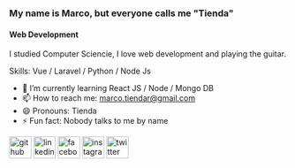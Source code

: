 ### My name is Marco, but everyone calls me "Tienda" 
#### Web Development 
I studied Computer Sciencie, I love web development and playing the guitar. 

Skills: Vue / Laravel / Python / Node Js

- 🌱 I’m currently learning React JS / Node / Mongo DB 
- 📫 How to reach me: marco.tiendar@gmail.com
- 😄 Pronouns: Tienda  
- ⚡ Fun fact: Nobody talks to me by name 


[<img src='https://cdn.jsdelivr.net/npm/simple-icons@3.0.1/icons/github.svg' alt='github' height='40'>](https://github.com/mtiendar)  [<img src='https://cdn.jsdelivr.net/npm/simple-icons@3.0.1/icons/linkedin.svg' alt='linkedin' height='40'>](https://www.linkedin.com/in/mtiendar/)  [<img src='https://cdn.jsdelivr.net/npm/simple-icons@3.0.1/icons/facebook.svg' alt='facebook' height='40'>](https://www.facebook.com/mtiendar)  [<img src='https://cdn.jsdelivr.net/npm/simple-icons@3.0.1/icons/instagram.svg' alt='instagram' height='40'>](https://www.instagram.com/mtiendar/)  [<img src='https://cdn.jsdelivr.net/npm/simple-icons@3.0.1/icons/twitter.svg' alt='twitter' height='40'>](https://twitter.com/mtiendar)  

